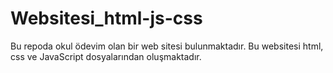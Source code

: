 # Websitesi_html-js-css

Bu repoda okul ödevim olan bir web sitesi bulunmaktadır. Bu websitesi html, css ve JavaScript dosyalarından oluşmaktadır.
